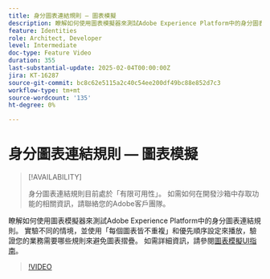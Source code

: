 ```yaml
---
title: 身分圖表連結規則 — 圖表模擬
description: 瞭解如何使用圖表模擬器來測試Adobe Experience Platform中的身分圖表連結規則。 實驗不同的情境，並使用「每個圖表皆不重複」和優先順序設定來播放，驗證您的業務需要哪些規則來避免圖表摺疊。
feature: Identities
role: Architect, Developer
level: Intermediate
doc-type: Feature Video
duration: 355
last-substantial-update: 2025-02-04T00:00:00Z
jira: KT-16287
source-git-commit: bc8c62e5115a2c40c54ee200df49bc88e852d7c3
workflow-type: tm+mt
source-wordcount: '135'
ht-degree: 0%

---
```



# 身分圖表連結規則 — 圖表模擬

>[!AVAILABILITY]
>
>身分圖表連結規則目前處於「有限可用性」。 如需如何在開發沙箱中存取功能的相關資訊，請聯絡您的Adobe客戶團隊。

瞭解如何使用圖表模擬器來測試Adobe Experience Platform中的身分圖表連結規則。 實驗不同的情境，並使用「每個圖表皆不重複」和優先順序設定來播放，驗證您的業務需要哪些規則來避免圖表摺疊。 如需詳細資訊，請參閱[圖表模擬UI指南](https://experienceleague.adobe.com/en/docs/experience-platform/identity/features/identity-graph-linking-rules/graph-simulation)。

>[!VIDEO](https://video.tv.adobe.com/v/3444032/?learn=on&enablevpops)

